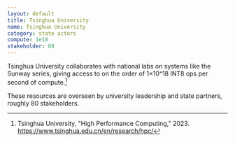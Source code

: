 ```yaml
---
layout: default
title: Tsinghua University
name: Tsinghua University
category: state actors
compute: 1e18
stakeholder: 80
---
```


Tsinghua University collaborates with national labs on systems like the
Sunway series, giving access to on the order of 1×10^18 INT8 ops per
second of compute.[^1]

These resources are overseen by university leadership and state
partners, roughly 80 stakeholders.

[^1]: Tsinghua University, "High Performance Computing," 2023.
<https://www.tsinghua.edu.cn/en/research/hpc/>
